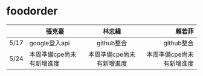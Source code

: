 # foodorder
||張克豪|林忠緯|賴若菲|
|------|-------|:-------:|--------:|
|5/17| google登入api   |  github整合  |   github整合 |
|5/24| 本周準備cpe尚未有新增進度   |  本周準備cpe尚未有新增進度  |   本周準備cpe尚未有新增進度 |
